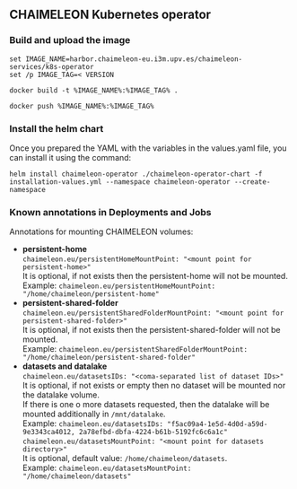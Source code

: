 ## CHAIMELEON Kubernetes operator

### Build and upload the image

```
set IMAGE_NAME=harbor.chaimeleon-eu.i3m.upv.es/chaimeleon-services/k8s-operator
set /p IMAGE_TAG=< VERSION

docker build -t %IMAGE_NAME%:%IMAGE_TAG% .

docker push %IMAGE_NAME%:%IMAGE_TAG%
```

### Install the helm chart

Once you prepared the YAML with the variables in the values.yaml file, you can install it using the command:
```
helm install chaimeleon-operator ./chaimeleon-operator-chart -f installation-values.yml --namespace chaimeleon-operator --create-namespace 
```

### Known annotations in Deployments and Jobs

Annotations for mounting CHAIMELEON volumes:
 - **persistent-home**  
   `chaimeleon.eu/persistentHomeMountPoint: "<mount point for persistent-home>"`  
   It is optional, if not exists then the persistent-home will not be mounted.  
   Example: `chaimeleon.eu/persistentHomeMountPoint: "/home/chaimeleon/persistent-home"`
 - **persistent-shared-folder**  
   `chaimeleon.eu/persistentSharedFolderMountPoint: "<mount point for persistent-shared-folder>"`  
   It is optional, if not exists then the persistent-shared-folder will not be mounted.  
   Example: `chaimeleon.eu/persistentSharedFolderMountPoint: "/home/chaimeleon/persistent-shared-folder"`
 - **datasets and datalake**  
   `chaimeleon.eu/datasetsIDs: "<coma-separated list of dataset IDs>"`  
   It is optional, if not exists or empty then no dataset will be mounted nor the datalake volume.  
   If there is one o more datasets requested, then the datalake will be mounted additionally in `/mnt/datalake`.  
   Example: `chaimeleon.eu/datasetsIDs: "f5ac09a4-1e5d-4d0d-a59d-9e3343ca4012, 2a78efbd-dbfa-4224-b61b-5192fc6c6a1c"`  
   `chaimeleon.eu/datasetsMountPoint: "<mount point for datasets directory>"`  
   It is optional, default value: `/home/chaimeleon/datasets`.  
   Example: `chaimeleon.eu/datasetsMountPoint: "/home/chaimeleon/datasets"`

